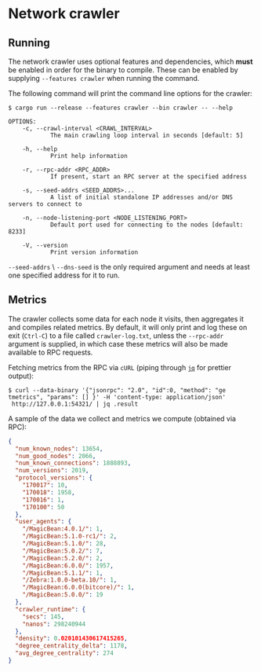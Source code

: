 # Network crawler

## Running

The network crawler uses optional features and dependencies, which **must** be enabled in order for the binary to compile. These can be enabled by supplying `--features crawler` when running the command. 

The following command will print the command line options for the crawler:

```fish
$ cargo run --release --features crawler --bin crawler -- --help

OPTIONS:
    -c, --crawl-interval <CRAWL_INTERVAL>
            The main crawling loop interval in seconds [default: 5]

    -h, --help
            Print help information

    -r, --rpc-addr <RPC_ADDR>
            If present, start an RPC server at the specified address

    -s, --seed-addrs <SEED_ADDRS>...
            A list of initial standalone IP addresses and/or DNS servers to connect to

    -n, --node-listening-port <NODE_LISTENING_PORT>
            Default port used for connecting to the nodes [default: 8233]

    -V, --version
            Print version information
```

`--seed-addrs` \ `--dns-seed` is the only required argument and needs at least one specified address for it to run.

## Metrics

The crawler collects some data for each node it visits, then aggregates it and compiles related metrics. By default, it will only print and log these on exit (`Ctrl-C`) to a file called `crawler-log.txt`, unless the `--rpc-addr` argument is supplied, in which case these metrics will also be made available to RPC requests.

Fetching metrics from the RPC via `cURL` (piping through [`jq`](https://github.com/stedolan/jq) for prettier output):

```fish
$ curl --data-binary '{"jsonrpc": "2.0", "id":0, "method": "ge
tmetrics", "params": [] }' -H 'content-type: application/json'
 http://127.0.0.1:54321/ | jq .result
```

A sample of the data we collect and metrics we compute (obtained via RPC):

```json
{
  "num_known_nodes": 13654,
  "num_good_nodes": 2066,
  "num_known_connections": 1888893,
  "num_versions": 2019,
  "protocol_versions": {
    "170017": 10,
    "170018": 1958,
    "170016": 1,
    "170100": 50
  },
  "user_agents": {
    "/MagicBean:4.0.1/": 1,
    "/MagicBean:5.1.0-rc1/": 2,
    "/MagicBean:5.1.0/": 28,
    "/MagicBean:5.0.2/": 7,
    "/MagicBean:5.2.0/": 2,
    "/MagicBean:6.0.0/": 1957,
    "/MagicBean:5.1.1/": 1,
    "/Zebra:1.0.0-beta.10/": 1,
    "/MagicBean:6.0.0(bitcore)/": 1,
    "/MagicBean:5.0.0/": 19
  },
  "crawler_runtime": {
    "secs": 145,
    "nanos": 298240944
  },
  "density": 0.020101430617415265,
  "degree_centrality_delta": 1178,
  "avg_degree_centrality": 274
}
```
